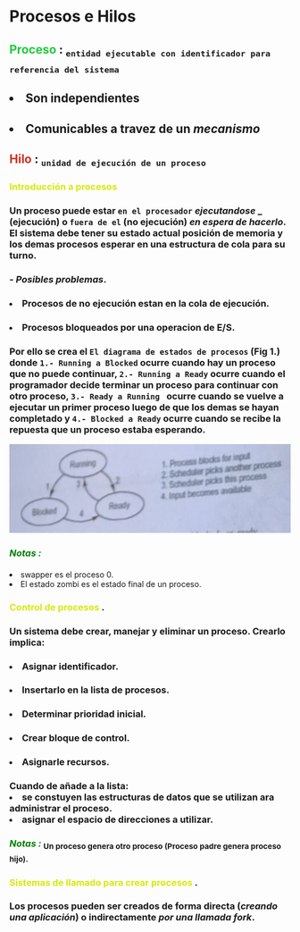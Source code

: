 # Procesos e Hilos
## <font color="#1ecb3c"> **Proceso** </font>: <sub>`entidad ejecutable con identificador para referencia del sistema`</sub>  
## <p> <li> Son independientes
## <p> <li> Comunicables a travez de un *mecanismo*

## <font color=" #d13323 "> **Hilo** </font>: <sub>`unidad de ejecución de un proceso`</sub> 
### <p> <font color="  #d7e906  "> Introducción a procesos </font>
### <p> Un proceso puede estar `en el procesador` *ejecutandose* _   (ejecución) o `fuera de el` (no ejecución) *en espera de hacerlo*. El sistema debe tener **su estado actual posición de memoria** y los demas procesos esperar en una **estructura de cola** para su turno.
### - *Posibles problemas*.
### <li> Procesos de **no ejecución** estan en la cola de ejecución.
### <li> Procesos bloqueados por una operacion de E/S.
### <p> Por ello se crea el `El diagrama de estados de procesos` (Fig 1.) donde `1.- Running a Blocked` ocurre cuando hay un proceso que no puede continuar, `2.- Running a Ready` ocurre cuando el programador decide terminar un proceso para continuar con otro proceso, `3.- Ready a Running ` ocurre cuando se vuelve a ejecutar un primer proceso luego de que los demas se hayan completado y `4.- Blocked a Ready` ocurre cuando se recibe la repuesta que un proceso estaba esperando.
  <img src="m.png"  style="width:538px;height:159px;"> 

### <font color="green"> *Notas :*</font> <sub> 
<li> swapper es el proceso 0.
<li> El estado zombi es el estado final de un proceso.</sub>

### <p> <font color="  #d7e906  "> Control de procesos </font>.
### <p> Un sistema debe **crear**, **manejar** y **eliminar** un proceso. Crearlo implica:

### <li> Asignar identificador.
### <li> Insertarlo en la lista de procesos.
### <li> Determinar prioridad inicial.
### <li> Crear bloque de control.
### <li> Asignarle recursos.
### Cuando de añade a la lista: <li> se constuyen las estructuras de datos que se utilizan ara administrar el proceso. <li> asignar el espacio de direcciones a utilizar.
### <font color="green"> *Notas :*</font> <sub> Un proceso genera otro proceso (Proceso padre genera proceso hijo).</sub>
### <p> <font color="  #d7e906  "> Sistemas de llamado para crear procesos </font>.
### Los procesos pueden ser creados de forma directa (*creando una aplicación*) o indirectamente *por una llamada fork*.